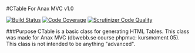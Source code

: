#CTable For Anax MVC v1.0

[![Build Status](https://travis-ci.org/anwebzone/CTable.svg?branch=master)](https://travis-ci.org/anwebzone/CTable) [![Code Coverage](https://scrutinizer-ci.com/g/anwebzone/CTable/badges/coverage.png?b=master)](https://scrutinizer-ci.com/g/anwebzone/CTable/?branch=master) [![Scrutinizer Code Quality](https://scrutinizer-ci.com/g/anwebzone/CTable/badges/quality-score.png?b=master)](https://scrutinizer-ci.com/g/anwebzone/CTable/?branch=master)

###Purpose
CTable is a basic class for generating HTML Tables. This class was made for Anax MVC (dbwebb.se course phpmvc: kursmoment 05).
This class is not intended to be anything "advanced". 


